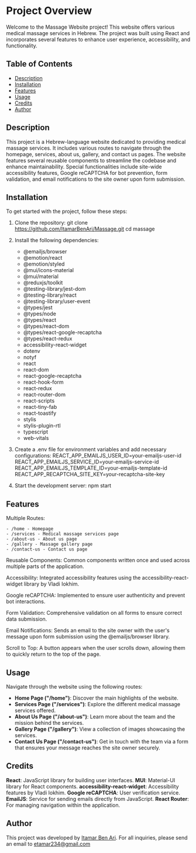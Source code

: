 # Project Overview

Welcome to the Massage Website project! This website offers various medical massage services in Hebrew. The project was built using React and incorporates several features to enhance user experience, accessibility, and functionality.

## Table of Contents

- [Description](#description)
- [Installation](#installation)
- [Features](#features)
- [Usage](#usage)
- [Credits](#credits)
- [Author](#author)

## Description <a name="description"></a>

This project is a Hebrew-language website dedicated to providing medical massage services. It includes various routes to navigate through the homepage, services, about us, gallery, and contact us pages. The website features several reusable components to streamline the codebase and enhance maintainability. Special functionalities include site-wide accessibility features, Google reCAPTCHA for bot prevention, form validation, and email notifications to the site owner upon form submission.

## Installation <a name="installation"></a>

To get started with the project, follow these steps:

1. Clone the repository:
    git clone https://github.com/ItamarBenAri/Massage.git
    cd massage

2. Install the following dependencies:
    - @emailjs/browser
    - @emotion/react
    - @emotion/styled
    - @mui/icons-material
    - @mui/material
    - @reduxjs/toolkit
    - @testing-library/jest-dom
    - @testing-library/react
    - @testing-library/user-event
    - @types/jest
    - @types/node
    - @types/react
    - @types/react-dom
    - @types/react-google-recaptcha
    - @types/react-redux
    - accessibility-react-widget
    - dotenv
    - notyf
    - react
    - react-dom
    - react-google-recaptcha
    - react-hook-form
    - react-redux
    - react-router-dom
    - react-scripts
    - react-tiny-fab
    - react-toastify
    - stylis
    - stylis-plugin-rtl
    - typescript
    - web-vitals

4. Create a .env file for environment variables and add necessary configurations:
    REACT_APP_EMAILJS_USER_ID=your-emailjs-user-id
    REACT_APP_EMAILJS_SERVICE_ID=your-emailjs-service-id
    REACT_APP_EMAILJS_TEMPLATE_ID=your-emailjs-template-id
    REACT_APP_RECAPTCHA_SITE_KEY=your-recaptcha-site-key

5. Start the development server:
    npm start

## Features <a name="features"></a>
Multiple Routes:

    - /home - Homepage
    - /services - Medical massage services page
    - /about-us - About us page
    - /gallery - Massage gallery page
    - /contact-us - Contact us page

Reusable Components: Common components written once and used across multiple parts of the application.

Accessibility: Integrated accessibility features using the accessibility-react-widget library by Vladi Iokhim.

Google reCAPTCHA: Implemented to ensure user authenticity and prevent bot interactions.

Form Validation: Comprehensive validation on all forms to ensure correct data submission.

Email Notifications: Sends an email to the site owner with the user's message upon form submission using the @emailjs/browser library.

Scroll to Top: A button appears when the user scrolls down, allowing them to quickly return to the top of the page.

## Usage <a name="usage"></a>
Navigate through the website using the following routes:

- **Home Page ("/home")**: Discover the main highlights of the website.
- **Services Page ("/services")**: Explore the different medical massage services offered.
- **About Us Page ("/about-us")**: Learn more about the team and the mission behind the services.
- **Gallery Page ("/gallery")**: View a collection of images showcasing the services.
- **Contact Us Page ("/contact-us")**: Get in touch with the team via a form that ensures your message reaches the site owner securely.

## Credits <a name="credits"></a>

**React**: JavaScript library for building user interfaces.
**MUI**: Material-UI library for React components.
**accessibility-react-widget**: Accessibility features by Vladi Iokhim.
**Google reCAPTCHA**: User verification service.
**EmailJS**: Service for sending emails directly from JavaScript.
**React Router**: For managing navigation within the application.

## Author <a name="author"></a>
This project was developed by [Itamar Ben Ari](https://www.linkedin.com/in/itamar-ben-ari-69678b28b/). For all inquiries, please send an email to [etamar234@gmail.com](mailto:etamar234@gmail.com)